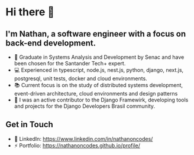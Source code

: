 # Hi there 👋

<h2> I'm Nathan, a software engineer with a focus on back-end development. </h2>

- 🚀 Graduate in Systems Analysis and Development by Senac and have been chosen for the Santander Tech+ expert.
- 💻 Experienced in typescript, node.js, nest.js, python, django, next.js, postgresql, unit tests, docker and cloud environments.
- 📚 Current focus is on the study of distributed systems development, event-driven architecture, cloud environments and design patterns
- 🌱 I was an active contributor to the Django Framewirk, developing tools and projects for the Django Developers Brasil community.

## Get in Touch
- 💬 LinkedIn: https://www.linkedin.com/in/nathanoncodes/
- ⚡ Portfolio: https://nathanoncodes.github.io/profile/
